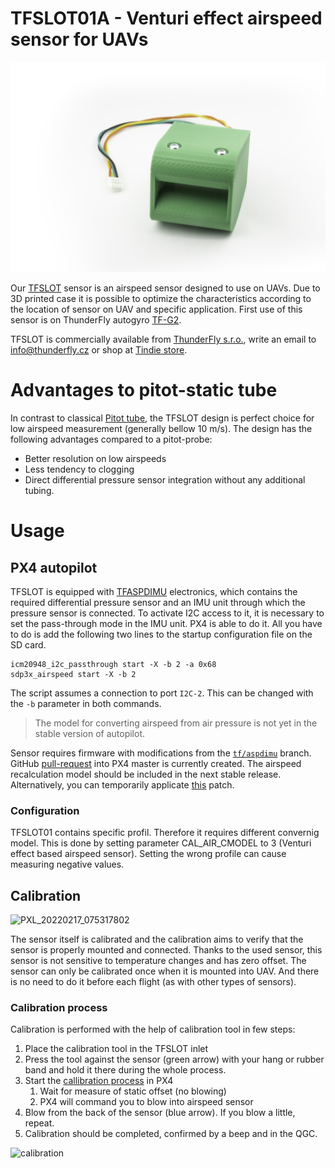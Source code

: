 # TFSLOT01A - Venturi effect airspeed sensor for UAVs

![TFSLOT01A prototype](doc/img/TFSLOT_1_small.jpg)

Our [TFSLOT](https://github.com/ThunderFly-aerospace/TFSLOT01) sensor is an airspeed sensor designed to use on UAVs. Due to 3D printed case it is possible to optimize the characteristics according to the location of sensor on UAV and specific application. First use of this sensor is on ThunderFly autogyro [TF-G2](https://github.com/ThunderFly-aerospace/TF-G2/).

TFSLOT is commercially available from [ThunderFly s.r.o.](https://www.thunderfly.cz/), write an email to info@thunderfly.cz or shop at [Tindie store](https://www.tindie.com/stores/thunderfly/).

# Advantages to pitot-static tube

In contrast to classical [Pitot tube](https://en.wikipedia.org/wiki/Pitot_tube), the TFSLOT design is perfect choice for low airspeed measurement (generally bellow 10 m/s).
The design has the following advantages compared to a pitot-probe:

  * Better resolution on low airspeeds
  * Less tendency to clogging
  * Direct differential pressure sensor integration without any additional tubing.

# Usage 

## PX4 autopilot
TFSLOT is equipped with [TFASPDIMU](https://github.com/ThunderFly-aerospace/TFASPDIMU02) electronics, which contains the required differential pressure sensor and an IMU unit through which the pressure sensor is connected. To activate I2C access to it, it is necessary to set the pass-through mode in the IMU unit. PX4 is able to do it. All you have to do is add the following two lines to the startup configuration file on the SD card.

```
icm20948_i2c_passthrough start -X -b 2 -a 0x68
sdp3x_airspeed start -X -b 2
```

The script assumes a connection to port `I2C-2`. This can be changed with the `-b` parameter in both commands. 

> The model for converting airspeed from air pressure is not yet in the stable version of autopilot. 

Sensor requires firmware with modifications from the [`tf/aspdimu`](https://github.com/ThunderFly-aerospace/PX4Firmware/tree/tf/aspdimu) branch. GitHub [pull-request](https://github.com/PX4/PX4-Autopilot/pull/18593) into PX4 master is currently created. The airspeed recalculation model should be included in the next stable release. Alternatively, you can temporarily applicate [this](https://github.com/PX4/PX4-Autopilot/compare/master...ThunderFly-Aerospace:tf/aspdimu) patch.

### Configuration
TFSLOT01 contains specific profil. Therefore it requires different convernig model. This is done by setting parameter CAL_AIR_CMODEL to 3 (Venturi effect based airspeed sensor). Setting the wrong profile can cause measuring negative values.  


## Calibration

![PXL_20220217_075317802](https://user-images.githubusercontent.com/5196729/154793903-b117aa99-cfa2-4d6b-bd6c-e1d15e969b36.jpg)

The sensor itself is calibrated and the calibration aims to verify that the sensor is properly mounted and connected. Thanks to the used sensor, this sensor is not sensitive to temperature changes and has zero offset. The sensor can only be calibrated once when it is mounted into UAV. And there is no need to do it before each flight (as with other types of sensors). 


### Calibration process
Calibration is performed with the help of calibration tool in few steps:
  1. Place the calibration tool in the TFSLOT inlet
  1. Press the tool against the sensor (green arrow) with your hang or rubber band and hold it there during the whole process. 
  1. Start the [callibration process](https://docs.px4.io/master/en/config/airspeed.html#performing-the-calibrationhttps://docs.px4.io/master/en/config/airspeed.html#performing-the-calibration) in PX4
      1. Wait for measure of static offset (no blowing)
      1. PX4 will command you to blow into airspeed sensor
  1. Blow from the back of the sensor (blue arrow). If you blow a little, repeat. 
  1. Calibration should be completed, confirmed by a beep and in the QGC. 


![calibration](https://user-images.githubusercontent.com/5196729/154794029-8daf515e-4c26-449b-a836-17f068259a1b.png)
